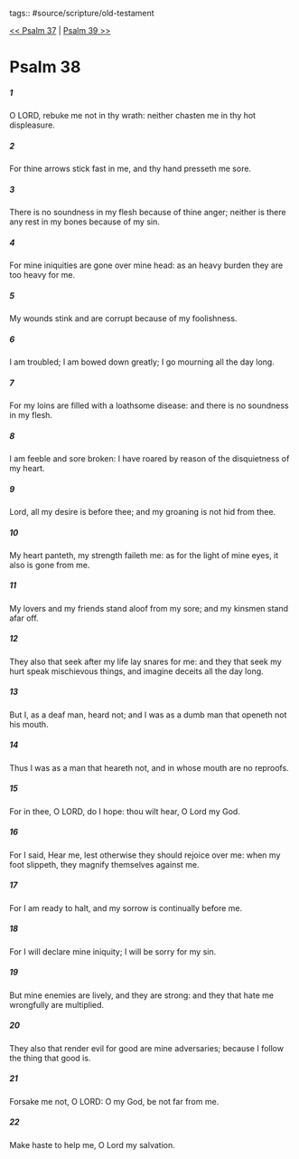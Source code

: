 tags:: #source/scripture/old-testament

[<< Psalm 37](/Old_Testament/19_Psalms/Psalm_37.md) | [Psalm 39 >>](/Old_Testament/19_Psalms/Psalm_39.md)

# Psalm 38

##### 1

O LORD, rebuke me not in thy wrath: neither chasten me in thy hot displeasure.

##### 2

For thine arrows stick fast in me, and thy hand presseth me sore.

##### 3

There is no soundness in my flesh because of thine anger; neither is there any rest in my bones because of my sin.

##### 4

For mine iniquities are gone over mine head: as an heavy burden they are too heavy for me.

##### 5

My wounds stink and are corrupt because of my foolishness.

##### 6

I am troubled; I am bowed down greatly; I go mourning all the day long.

##### 7

For my loins are filled with a loathsome disease: and there is no soundness in my flesh.

##### 8

I am feeble and sore broken: I have roared by reason of the disquietness of my heart.

##### 9

Lord, all my desire is before thee; and my groaning is not hid from thee.

##### 10

My heart panteth, my strength faileth me: as for the light of mine eyes, it also is gone from me.

##### 11

My lovers and my friends stand aloof from my sore; and my kinsmen stand afar off.

##### 12

They also that seek after my life lay snares for me: and they that seek my hurt speak mischievous things, and imagine deceits all the day long.

##### 13

But I, as a deaf man, heard not; and I was as a dumb man that openeth not his mouth.

##### 14

Thus I was as a man that heareth not, and in whose mouth are no reproofs.

##### 15

For in thee, O LORD, do I hope: thou wilt hear, O Lord my God.

##### 16

For I said, Hear me, lest otherwise they should rejoice over me: when my foot slippeth, they magnify themselves against me.

##### 17

For I am ready to halt, and my sorrow is continually before me.

##### 18

For I will declare mine iniquity; I will be sorry for my sin.

##### 19

But mine enemies are lively, and they are strong: and they that hate me wrongfully are multiplied.

##### 20

They also that render evil for good are mine adversaries; because I follow the thing that good is.

##### 21

Forsake me not, O LORD: O my God, be not far from me.

##### 22

Make haste to help me, O Lord my salvation.
